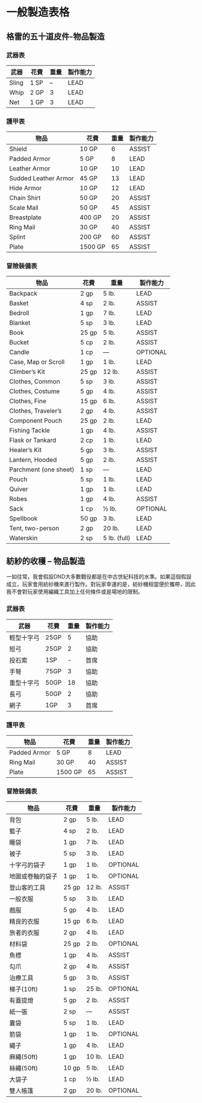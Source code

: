 # 一般製造表格
## 格雷的五十道皮件-物品製造

### 武器表
| 武器 | 花費 | 重量| 製作能力|
| -------- | -------- | -------- |-------|
Sling |	1 SP 	|– 	|LEAD|
Whip |	2 GP |	3 	|LEAD|
Net 	|1 GP |	3 |	LEAD|
### 護甲表
|物品 |花費 |	重量	|製作能力|
| -------- | -------- | -------- |-------|
Shield |	10 GP |	6 	|ASSIST|
Padded Armor |	5 GP |	8 |	LEAD|
Leather Armor |	10 GP |	10 |	LEAD|
Sudded Leather Armor |	45 GP| 	13| 	LEAD|
Hide Armor |	10 GP 	|12 |	LEAD|
Chain Shirt 	|50 GP |	20 |	ASSIST|
Scale Mail |	50 GP |	45 |	ASSIST|
Breastplate 	|400 GP |	20 |	ASSIST|
Ring Mail |	30 GP |	40 |	ASSIST|
Splint |	200 GP |	60 |	ASSIST|
Plate |	1500 GP |	65 	|ASSIST|
### 冒險裝備表
|物品 |花費 |	重量	|製作能力|
| -------- | -------- | -------- |-------|
Backpack 	|2 gp |	5 lb. |	LEAD|
Basket |	4 sp |	2 lb. 	|ASSIST|
Bedroll |	1 gp |	7 lb. |	LEAD|
Blanket |	5 sp |	3 lb. |	LEAD|
Book |	25 gp |	5 lb.| 	ASSIST|
Bucket 	|5 cp 	|2 lb. |	ASSIST|
Candle |	1 cp |	— |	OPTIONAL|
Case, Map or Scroll |	1 gp |	1 lb. |	LEAD|
Climber’s Kit 	|25 gp |	12 lb. |	ASSIST|
Clothes, Common |	5 sp |	3 lb. |	ASSIST|
Clothes, Costume |	5 gp |	4 lb. |	ASSIST|
Clothes, Fine |	15 gp |	6 lb.| 	ASSIST|
Clothes, Traveler’s |	2 gp |	4 lb. |	ASSIST|
Component Pouch |	25 gp| 	2 lb. |	LEAD|
Fishing Tackle |	1 gp |	4 lb. |	ASSIST|
Flask or Tankard |	2 cp |	1 lb. |	LEAD|
Healer’s Kit |	5 gp |	3 lb. |	ASSIST|
Lantern, Hooded |	5 gp |	2 lb. |	ASSIST|
Parchment (one sheet) 	|1 sp |	— 	|LEAD|
Pouch |	5 sp 	|1 lb.| 	LEAD|
Quiver |	1 gp |	1 lb.| 	LEAD|
Robes |	1 gp 	|4 lb.| 	ASSIST|
Sack 	|1 cp |	½ lb. |	OPTIONAL|
Spellbook |	50 gp |	3 lb. |	LEAD|
Tent, two-person |	2 gp |	20 lb. |	LEAD|
Waterskin |	2 sp |	5 lb. (full) |	LEAD|



## 紡紗的收穫 – 物品製造

一如往常，我會假設DND大多數戰役都是在中古世紀科技的水準。如果這個假設成立，玩家會用紡紗機來進行製作。對玩家幸運的是，紡紗機相當便於攜帶，因此我不會對玩家使用編織工具加上任何條件或是場地的限制。

### 武器表
| 武器 | 花費 | 重量| 製作能力|
| -------- | -------- | -------- |-------|
| 輕型十字弓| 25GP    | 5     |協助     |
| 短弓     | 25GP     | 2     |協助    |
| 投石索     | 1SP     | -     |首席   | 
| 手弩    | 75GP     | 3     |協助    | 
| 重型十字弓     | 50GP     | 18     |協助     | 
| 長弓 | 50GP     | 2     |協助    | 
|   網子  | 1GP     | 3     |首席     | 

### 護甲表
|物品 |花費 |	重量	|製作能力|
| -------- | -------- | -------- |-------|
|Padded Armor |	5 GP |	8 |	LEAD|
|Ring Mail |	30 GP |	40 	|ASSIST|
|Plate |	1500 GP 	|65 |	ASSIST|

### 冒險裝備表
|物品 |花費 |	重量	|製作能力|
| -------- | -------- | -------- |-------|
|背包 |	2 gp |	5 lb.| 	LEAD|
|籃子 	|4 sp |	2 lb. |	LEAD|
|睡袋|	1 gp |	7 lb. |	LEAD|
|被子 	|5 sp |	3 lb. |	LEAD|
|十字弓的袋子 	|1 gp 	|1 lb. 	|OPTIONAL|
|地圖或卷軸的袋子 |	1 gp |	1 lb. |	OPTIONAL|
|登山客的工具 |	25 gp |	12 lb. |	ASSIST|
|一般衣服 |	5 sp |	3 lb. |	LEAD|
|戲服 |	5 gp |	4 lb. |	LEAD|
|精良的衣服|	15 gp |	6 lb. |	LEAD|
|旅者的衣服| 	2 gp |	4 lb. |	LEAD|
|材料袋 |	25 gp |	2 lb. |	OPTIONAL|
|魚標	|1 gp |	4 lb. |	ASSIST|
|勾爪	|2 gp |	4 lb. |	ASSIST|
|治療工具 |	5 gp |	3 lb. |	ASSIST|
|梯子(10ft)| 	1 sp |	25 lb. |	OPTIONAL|
|有蓋提燈 |	5 gp |	2 lb. |	ASSIST|
|紙一張| 	2 sp |	—| 	ASSIST|
|囊袋 |	5 sp |	1 lb. |	LEAD|
|箭袋 |	1 gp |	1 lb. |	OPTIONAL|
|繩子 	|1 gp |	4 lb.| 	LEAD|
|麻繩(50ft)| 	1 gp |	10 lb.| 	LEAD|
|絲繩(50ft) |	10 gp |	5 lb.| 	LEAD|
|大袋子| 	1 cp |	½ lb.| 	LEAD|
|雙人帳篷| 	2 gp| 	20 lb.| 	OPTIONAL|

